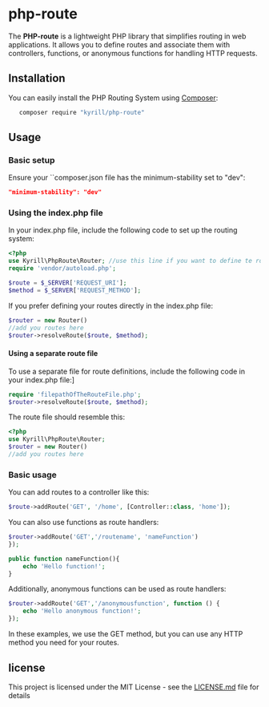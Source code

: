 # php-route

The **PHP-route** is a lightweight PHP library that simplifies routing in web applications. It allows you to define routes and associate them with controllers, functions, or anonymous functions for handling HTTP requests.

## Installation

You can easily install the PHP Routing System using [Composer](https://getcomposer.org/):
```bash
   composer require "kyrill/php-route"
```

## Usage
### Basic setup
Ensure your ``composer.json file has the minimum-stability set to "dev":
```json
"minimum-stability": "dev"
```
### Using the index.php file
In your index.php file, include the following code to set up the routing system:
```php
<?php
use Kyrill\PhpRoute\Router; //use this line if you want to define te routes in the index.php file
require 'vendor/autoload.php';

$route = $_SERVER['REQUEST_URI'];
$method = $_SERVER['REQUEST_METHOD'];

```
If you prefer defining your routes directly in the index.php file:
```php
$router = new Router()
//add you routes here
$router->resolveRoute($route, $method);
```
#### Using a separate route file
To use a separate file for route definitions, include the following code in your index.php file:]
```php
require 'filepathOfTheRouteFile.php';
$router->resolveRoute($route, $method);

```
The route file should resemble this:
```php
<?php
use Kyrill\PhpRoute\Router;
$router = new Router()
//add you routes here
```


### Basic usage
You can add routes to a controller like this:
```php
$route->addRoute('GET', '/home', [Controller::class, 'home']);
```
You can also use functions as route handlers:
```php
$router->addRoute('GET','/routename', 'nameFunction')
});

public function nameFunction(){
    echo 'Hello function!';
}
```
Additionally, anonymous functions can be used as route handlers:
```php
$router->addRoute('GET','/anonymousfunction', function () {
    echo 'Hello anonymous function!';
});
```
In these examples, we use the GET method, but you can use any HTTP method you need for your routes.

## license
This project is licensed under the MIT License - see the [LICENSE.md](LICENSE.md) file for details
